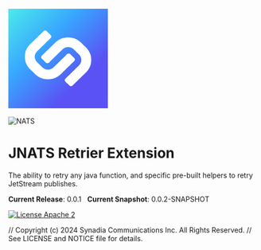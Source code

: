 ![Synadia](src/main/javadoc/images/synadia-logo.png)

![NATS](src/main/javadoc/images/nats-logo.png)

# JNATS Retrier Extension

The ability to retry any java function, and specific pre-built helpers to retry JetStream publishes.

**Current Release**: 0.0.1 &nbsp; **Current Snapshot**: 0.0.2-SNAPSHOT

[![License Apache 2](https://img.shields.io/badge/License-Apache2-blue.svg)](https://www.apache.org/licenses/LICENSE-2.0)

// Copyright (c) 2024 Synadia Communications Inc. All Rights Reserved.
// See LICENSE and NOTICE file for details.

